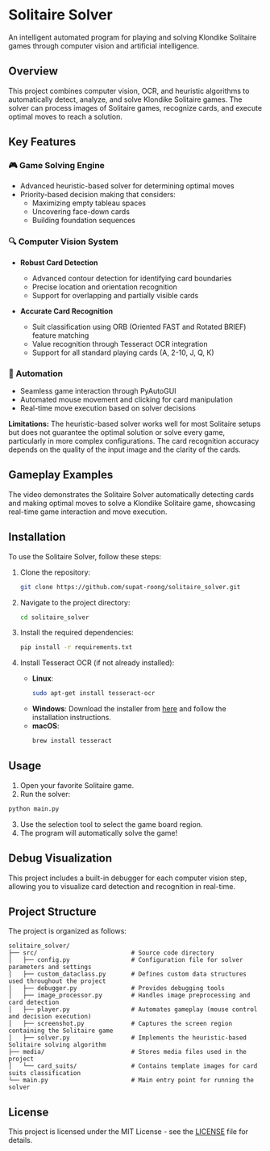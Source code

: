 # Solitaire Solver

An intelligent automated program for playing and solving Klondike Solitaire games through computer vision and artificial intelligence.

## Overview

This project combines computer vision, OCR, and heuristic algorithms to automatically detect, analyze, and solve Klondike Solitaire games. The solver can process images of Solitaire games, recognize cards, and execute optimal moves to reach a solution.


## Key Features

### 🎮 Game Solving Engine
- Advanced heuristic-based solver for determining optimal moves
- Priority-based decision making that considers:
  - Maximizing empty tableau spaces
  - Uncovering face-down cards
  - Building foundation sequences

### 🔍 Computer Vision System
- **Robust Card Detection**
  - Advanced contour detection for identifying card boundaries
  - Precise location and orientation recognition
  - Support for overlapping and partially visible cards
  
- **Accurate Card Recognition**
  - Suit classification using ORB (Oriented FAST and Rotated BRIEF) feature matching
  - Value recognition through Tesseract OCR integration
  - Support for all standard playing cards (A, 2-10, J, Q, K)

### 🤖 Automation
- Seamless game interaction through PyAutoGUI
- Automated mouse movement and clicking for card manipulation
- Real-time move execution based on solver decisions


**Limitations:** The heuristic-based solver works well for most Solitaire setups but does not guarantee the optimal solution or solve every game, particularly in more complex configurations. The card recognition accuracy depends on the quality of the input image and the clarity of the cards.

## Gameplay Examples

The video demonstrates the Solitaire Solver automatically detecting cards and making optimal moves to solve a Klondike Solitaire game, showcasing real-time game interaction and move execution.

## Installation

To use the Solitaire Solver, follow these steps:

1. Clone the repository:
   ```bash
   git clone https://github.com/supat-roong/solitaire_solver.git
   ```
2. Navigate to the project directory:
   ```bash
   cd solitaire_solver
   ```
3. Install the required dependencies:
   ```bash
   pip install -r requirements.txt
   ```

4. Install Tesseract OCR (if not already installed):
   - **Linux**: 
     ```bash
     sudo apt-get install tesseract-ocr
     ```
   - **Windows**: Download the installer from [here](https://github.com/tesseract-ocr/tesseract) and follow the installation instructions.
   - **macOS**: 
     ```bash
     brew install tesseract
     ```

## Usage

1. Open your favorite Solitaire game.
2. Run the solver:

```bash
python main.py
```

3. Use the selection tool to select the game board region.
4. The program will automatically solve the game!

## Debug Visualization
This project includes a built-in debugger for each computer vision step, allowing you to visualize card detection and recognition in real-time.


## Project Structure
The project is organized as follows:

```
solitaire_solver/
├── src/                          # Source code directory
│   ├── config.py                 # Configuration file for solver parameters and settings
│   ├── custom_dataclass.py       # Defines custom data structures used throughout the project
│   ├── debugger.py               # Provides debugging tools
│   ├── image_processor.py        # Handles image preprocessing and card detection
│   ├── player.py                 # Automates gameplay (mouse control and decision execution)
│   ├── screenshot.py             # Captures the screen region containing the Solitaire game
│   ├── solver.py                 # Implements the heuristic-based Solitaire solving algorithm
├── media/                        # Stores media files used in the project
│   └── card_suits/               # Contains template images for card suits classification
└── main.py                       # Main entry point for running the solver

```

## License

This project is licensed under the MIT License - see the [LICENSE](LICENSE) file for details.
